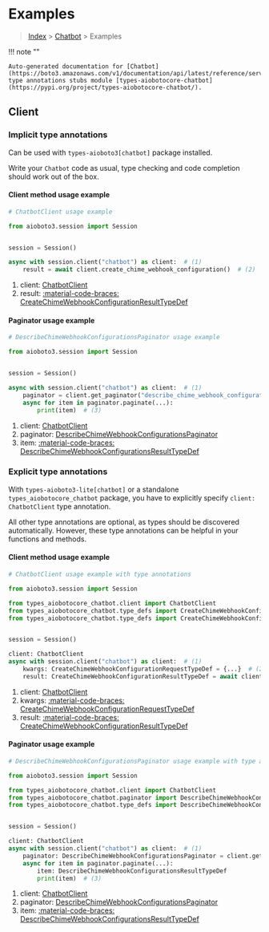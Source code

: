 # Examples

> [Index](../README.md) > [Chatbot](./README.md) > Examples

!!! note ""

    Auto-generated documentation for [Chatbot](https://boto3.amazonaws.com/v1/documentation/api/latest/reference/services/chatbot.html#chatbot)
    type annotations stubs module [types-aiobotocore-chatbot](https://pypi.org/project/types-aiobotocore-chatbot/).

## Client

### Implicit type annotations

Can be used with `types-aioboto3[chatbot]` package installed.

Write your `Chatbot` code as usual,
type checking and code completion should work out of the box.



#### Client method usage example

```python
# ChatbotClient usage example

from aioboto3.session import Session


session = Session()

async with session.client("chatbot") as client:  # (1)
    result = await client.create_chime_webhook_configuration()  # (2)
```

1. client: [ChatbotClient](./client.md)
2. result: [:material-code-braces: CreateChimeWebhookConfigurationResultTypeDef](./type_defs.md#createchimewebhookconfigurationresulttypedef)



#### Paginator usage example

```python
# DescribeChimeWebhookConfigurationsPaginator usage example

from aioboto3.session import Session


session = Session()

async with session.client("chatbot") as client:  # (1)
    paginator = client.get_paginator("describe_chime_webhook_configurations")  # (2)
    async for item in paginator.paginate(...):
        print(item)  # (3)
```

1. client: [ChatbotClient](./client.md)
2. paginator: [DescribeChimeWebhookConfigurationsPaginator](./paginators.md#describechimewebhookconfigurationspaginator)
3. item: [:material-code-braces: DescribeChimeWebhookConfigurationsResultTypeDef](./type_defs.md#describechimewebhookconfigurationsresulttypedef)




### Explicit type annotations

With `types-aioboto3-lite[chatbot]`
or a standalone `types_aiobotocore_chatbot` package, you have to explicitly specify
`client: ChatbotClient` type annotation.

All other type annotations are optional, as types should be discovered automatically.
However, these type annotations can be helpful in your functions and methods.


#### Client method usage example

```python
# ChatbotClient usage example with type annotations

from aioboto3.session import Session

from types_aiobotocore_chatbot.client import ChatbotClient
from types_aiobotocore_chatbot.type_defs import CreateChimeWebhookConfigurationResultTypeDef
from types_aiobotocore_chatbot.type_defs import CreateChimeWebhookConfigurationRequestTypeDef


session = Session()

client: ChatbotClient
async with session.client("chatbot") as client:  # (1)
    kwargs: CreateChimeWebhookConfigurationRequestTypeDef = {...}  # (2)
    result: CreateChimeWebhookConfigurationResultTypeDef = await client.create_chime_webhook_configuration(**kwargs)  # (3)
```

1. client: [ChatbotClient](./client.md)
2. kwargs: [:material-code-braces: CreateChimeWebhookConfigurationRequestTypeDef](./type_defs.md#createchimewebhookconfigurationrequesttypedef)
3. result: [:material-code-braces: CreateChimeWebhookConfigurationResultTypeDef](./type_defs.md#createchimewebhookconfigurationresulttypedef)



#### Paginator usage example

```python
# DescribeChimeWebhookConfigurationsPaginator usage example with type annotations

from aioboto3.session import Session

from types_aiobotocore_chatbot.client import ChatbotClient
from types_aiobotocore_chatbot.paginator import DescribeChimeWebhookConfigurationsPaginator
from types_aiobotocore_chatbot.type_defs import DescribeChimeWebhookConfigurationsResultTypeDef


session = Session()

client: ChatbotClient
async with session.client("chatbot") as client:  # (1)
    paginator: DescribeChimeWebhookConfigurationsPaginator = client.get_paginator("describe_chime_webhook_configurations")  # (2)
    async for item in paginator.paginate(...):
        item: DescribeChimeWebhookConfigurationsResultTypeDef
        print(item)  # (3)
```

1. client: [ChatbotClient](./client.md)
2. paginator: [DescribeChimeWebhookConfigurationsPaginator](./paginators.md#describechimewebhookconfigurationspaginator)
3. item: [:material-code-braces: DescribeChimeWebhookConfigurationsResultTypeDef](./type_defs.md#describechimewebhookconfigurationsresulttypedef)




